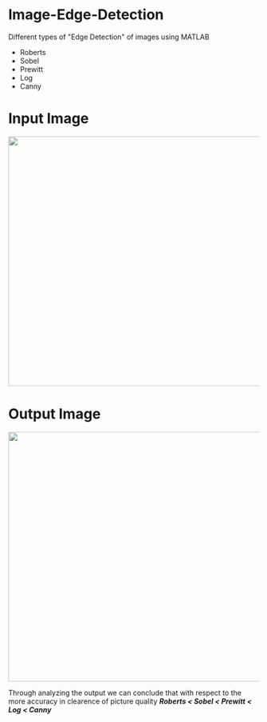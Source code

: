 # Image-Edge-Detection
Different types of "Edge Detection" of images using MATLAB
* Roberts
* Sobel
* Prewitt
* Log
* Canny

# Input Image
<img src="https://i.imgur.com/UCFl9ev.jpg" width="1500" height="500"/>


# Output Image
<img src="https://i.imgur.com/AicAD2W.png" width="1500" height="500"/>


Through analyzing the output we can conclude that with respect to the more accuracy in clearence of picture quality
***Roberts < Sobel < Prewitt < Log < Canny***
